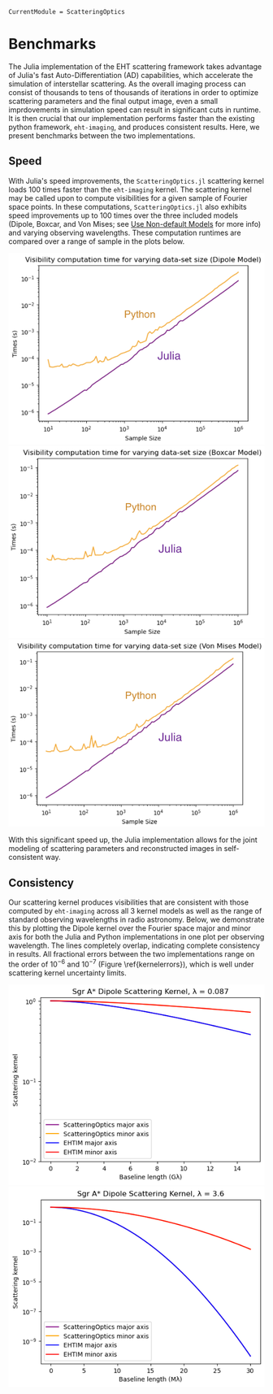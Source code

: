 ```@meta
CurrentModule = ScatteringOptics
```
# Benchmarks
The Julia implementation of the EHT scattering framework takes advantage of Julia's fast Auto-Differentiation (AD) capabilities, which accelerate the simulation of interstellar scattering. As the overall imaging process can consist of thousands to tens of thousands of iterations in order to optimize scattering parameters and the final output image, even a small imprdovements in simulation speed can result in significant cuts in runtime. It is then crucial that our implementation performs faster than the existing python framework, `eht-imaging`, and produces consistent results. Here, we present benchmarks between the two implementations.

## Speed

With Julia's speed improvements, the `ScatteringOptics.jl` scattering kernel loads 100 times faster than the `eht-imaging` kernel. The scattering kernel may be called upon to compute visibilities for a given sample of Fourier space points. In these computations, `ScatteringOptics.jl` also exhibits speed improvements up to 100 times over the three included models (Dipole, Boxcar, and Von Mises; see [Use Non-default Models](@ref) for more info) and varying observing wavelengths. These computation runtimes are compared over a range of sample in the plots below. 

![fig](images/speed_dipole.png) ![fig](images/speed_boxcar.png) ![fig](images/speed_vonmises.png)

With this significant speed up, the Julia implementation allows for the joint modeling of scattering parameters and reconstructed images in self-consistent way. 

## Consistency

Our scattering kernel produces visibilities that are consistent with those computed by `eht-imaging` across all 3 kernel models as well as the range of standard observing wavelengths in radio astronomy. Below, we demonstrate this by plotting the Dipole kernel over the Fourier space major and minor axis for both the Julia and Python implementations in one plot per observing wavelength. The lines completely overlap, indicating complete consistency in results. All fractional errors between the two implementations range on the order of $10^{-6}$ and $10^{-7}$ (Figure \ref{kernelerrors}), which is well under scattering kernel uncertainty limits.

![fig](images/kernel87.png) ![fig](images/kernel36.png) 


